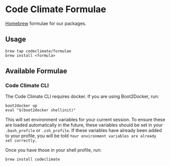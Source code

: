 # Code Climate Formulae

[Homebrew][] formulae for our packages.

[homebrew]: http://brew.sh/

## Usage

```console
brew tap codeclimate/formulae
brew install <formula>
```

## Available Formulae

### Code Climate CLI

The Code Climate CLI requires docker. If you are using Boot2Docker, run:

```console
boot2docker up
eval "$(boot2docker shellinit)"
```

This will set environment variables for your current session. To ensure these
are loaded automatically in the future, these variables should be set in your
`.bash_profile` or `.zsh_profile`. If these variables have already been added to
your profile, you will be told `Your environment variables are already set
correctly.`

Once you have those in your shell profile, run:

```console
brew install codeclimate
```
